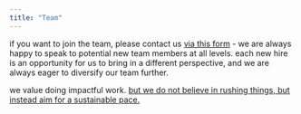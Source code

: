 ```yaml
---
title: "Team"
---
```


if you want to join the team, please contact us [via this form](https://forms.fillout.com/t/eoGA7AhnAKus) - we are always happy to speak to potential new team members at all levels.
each new hire is an opportunity for us to bring in a different perspective, and we are always eager to diversify our team further.


we value doing impactful work. [but we do not believe in rushing things, but instead aim for a sustainable pace.](https://kjablonka.com/blog/posts/take_it_easy/)